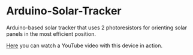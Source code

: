 # Arduino-Solar-Tracker
Arduino-based solar tracker that uses 2 photoresistors for orienting solar panels in the most efficient position.

[Here](https://www.youtube.com/watch?v=EYbTZR7a2g0) you can watch a YouTube video with this device in action.
